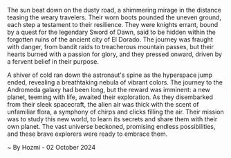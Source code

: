 
The sun beat down on the dusty road, a shimmering mirage in the distance teasing the weary travelers. Their worn boots pounded the uneven ground, each step a testament to their resilience. They were knights errant, bound by a quest for the legendary Sword of Dawn, said to be hidden within the forgotten ruins of the ancient city of El Dorado. The journey was fraught with danger, from bandit raids to treacherous mountain passes, but their hearts burned with a passion for glory, and they pressed onward, driven by a fervent belief in their purpose.

A shiver of cold ran down the astronaut's spine as the hyperspace jump ended, revealing a breathtaking nebula of vibrant colors. The journey to the Andromeda galaxy had been long, but the reward was imminent: a new planet, teeming with life, awaited their exploration. As they disembarked from their sleek spacecraft, the alien air was thick with the scent of unfamiliar flora, a symphony of chirps and clicks filling the air. Their mission was to study this new world, to learn its secrets and share them with their own planet. The vast universe beckoned, promising endless possibilities, and these brave explorers were ready to embrace them. 

~ By Hozmi - 02 October 2024
